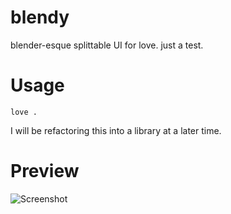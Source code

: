 # blendy
blender-esque splittable UI for love. just a test.

# Usage
`love .`

I will be refactoring this into a library at a later time.

# Preview
<img src="http://i.imgur.com/1M8uISC.png" alt="Screenshot" />
